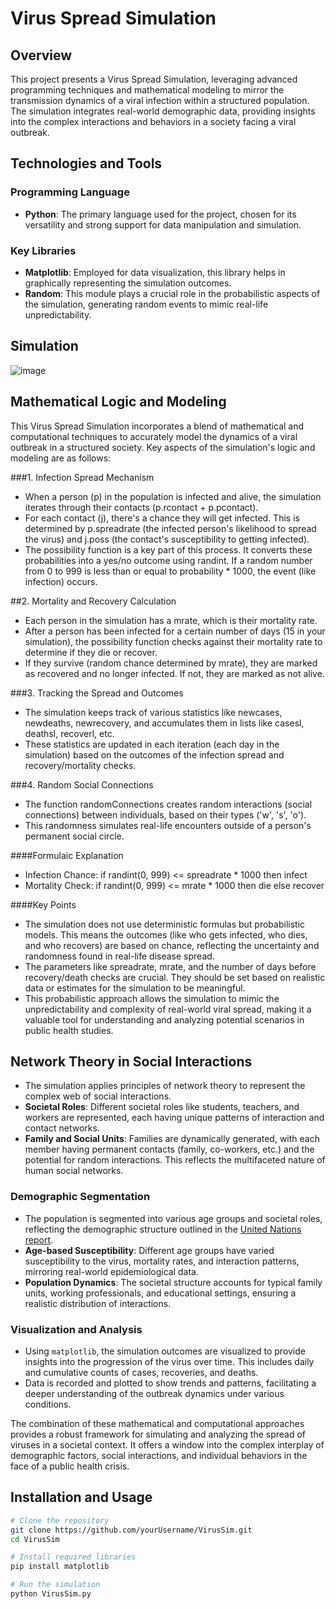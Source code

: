 # Virus Spread Simulation

## Overview
This project presents a Virus Spread Simulation, leveraging advanced programming techniques and mathematical modeling to mirror the transmission dynamics of a viral infection within a structured population. The simulation integrates real-world demographic data, providing insights into the complex interactions and behaviors in a society facing a viral outbreak.

## Technologies and Tools

### Programming Language
- **Python**: The primary language used for the project, chosen for its versatility and strong support for data manipulation and simulation.

### Key Libraries
- **Matplotlib**: Employed for data visualization, this library helps in graphically representing the simulation outcomes.
- **Random**: This module plays a crucial role in the probabilistic aspects of the simulation, generating random events to mimic real-life unpredictability.

## Simulation
![image](https://github.com/SafiShahid34/VirusSim/assets/96895832/c509bb04-52a3-446a-871b-5c809239086f)

## Mathematical Logic and Modeling

This Virus Spread Simulation incorporates a blend of mathematical and computational techniques to accurately model the dynamics of a viral outbreak in a structured society. Key aspects of the simulation's logic and modeling are as follows:


###1. Infection Spread Mechanism
- When a person (p) in the population is infected and alive, the simulation iterates through their contacts (p.rcontact + p.pcontact).
- For each contact (j), there's a chance they will get infected. This is determined by p.spreadrate (the infected person's likelihood to spread the virus) and j.poss (the contact's susceptibility to getting infected).
- The possibility function is a key part of this process. It converts these probabilities into a yes/no outcome using randint. If a random number from 0 to 999 is less than or equal to probability * 1000, the event (like infection) occurs.
  
##2. Mortality and Recovery Calculation
- Each person in the simulation has a mrate, which is their mortality rate.
- After a person has been infected for a certain number of days (15 in your simulation), the possibility function checks against their mortality rate to determine if they die or recover.
- If they survive (random chance determined by mrate), they are marked as recovered and no longer infected. If not, they are marked as not alive.
  
###3. Tracking the Spread and Outcomes
- The simulation keeps track of various statistics like newcases, newdeaths, newrecovery, and accumulates them in lists like casesl, deathsl, recoverl, etc.
- These statistics are updated in each iteration (each day in the simulation) based on the outcomes of the infection spread and recovery/mortality checks.
  
###4. Random Social Connections
- The function randomConnections creates random interactions (social connections) between individuals, based on their types ('w', 's', 'o').
- This randomness simulates real-life encounters outside of a person's permanent social circle.

####Formulaic Explanation
- Infection Chance: if randint(0, 999) <= spreadrate * 1000 then infect
- Mortality Check: if randint(0, 999) <= mrate * 1000 then die else recover
  
####Key Points
- The simulation does not use deterministic formulas but probabilistic models. This means the outcomes (like who gets infected, who dies, and who recovers) are based on chance, reflecting the uncertainty and randomness found in real-life disease spread.
- The parameters like spreadrate, mrate, and the number of days before recovery/death checks are crucial. They should be set based on realistic data or estimates for the simulation to be meaningful.
- This probabilistic approach allows the simulation to mimic the unpredictability and complexity of real-world viral spread, making it a valuable tool for understanding and analyzing potential scenarios in public health studies.

## Network Theory in Social Interactions
- The simulation applies principles of network theory to represent the complex web of social interactions.
- **Societal Roles**: Different societal roles like students, teachers, and workers are represented, each having unique patterns of interaction and contact networks.
- **Family and Social Units**: Families are dynamically generated, with each member having permanent contacts (family, co-workers, etc.) and the potential for random interactions. This reflects the multifaceted nature of human social networks.

### Demographic Segmentation
- The population is segmented into various age groups and societal roles, reflecting the demographic structure outlined in the [United Nations report](https://www.un.org/en/development/desa/population/events/pdf/expert/25/2016-EGM_Nicole%20Mun%20Sam%20Lai.pdf).
- **Age-based Susceptibility**: Different age groups have varied susceptibility to the virus, mortality rates, and interaction patterns, mirroring real-world epidemiological data.
- **Population Dynamics**: The societal structure accounts for typical family units, working professionals, and educational settings, ensuring a realistic distribution of interactions.

### Visualization and Analysis
- Using `matplotlib`, the simulation outcomes are visualized to provide insights into the progression of the virus over time. This includes daily and cumulative counts of cases, recoveries, and deaths.
- Data is recorded and plotted to show trends and patterns, facilitating a deeper understanding of the outbreak dynamics under various conditions.

The combination of these mathematical and computational approaches provides a robust framework for simulating and analyzing the spread of viruses in a societal context. It offers a window into the complex interplay of demographic factors, social interactions, and individual behaviors in the face of a public health crisis.


## Installation and Usage

```bash
# Clone the repository
git clone https://github.com/yourUsername/VirusSim.git
cd VirusSim

# Install required libraries
pip install matplotlib

# Run the simulation
python VirusSim.py
